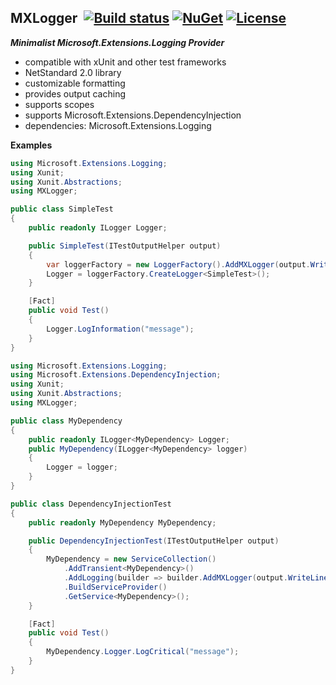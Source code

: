 ## MXLogger&nbsp;&nbsp;[![Build status](https://ci.appveyor.com/api/projects/status/e51gaj9271kvpwhc?svg=true)](https://ci.appveyor.com/project/dshe/mxlogger) [![NuGet](https://img.shields.io/nuget/vpre/MXLogger.svg)](https://www.nuget.org/packages/MXLogger/) [![License](https://img.shields.io/badge/license-Apache%202.0-7755BB.svg)](https://opensource.org/licenses/Apache-2.0)

***Minimalist Microsoft.Extensions.Logging Provider***
- compatible with xUnit and other test frameworks
- NetStandard 2.0 library
- customizable formatting
- provides output caching
- supports scopes
- supports Microsoft.Extensions.DependencyInjection
- dependencies: Microsoft.Extensions.Logging

**Examples**

```csharp
using Microsoft.Extensions.Logging;
using Xunit;
using Xunit.Abstractions;
using MXLogger;

public class SimpleTest
{
    public readonly ILogger Logger;

    public SimpleTest(ITestOutputHelper output)
    {
        var loggerFactory = new LoggerFactory().AddMXLogger(output.WriteLine);
        Logger = loggerFactory.CreateLogger<SimpleTest>();
    }

    [Fact]
    public void Test()
    {
        Logger.LogInformation("message");
    }
}

```

```csharp
using Microsoft.Extensions.Logging;
using Microsoft.Extensions.DependencyInjection;
using Xunit;
using Xunit.Abstractions;
using MXLogger;

public class MyDependency
{
    public readonly ILogger<MyDependency> Logger;
    public MyDependency(ILogger<MyDependency> logger)
    {
        Logger = logger;
    }
}

public class DependencyInjectionTest
{
    public readonly MyDependency MyDependency;

    public DependencyInjectionTest(ITestOutputHelper output)
    {
        MyDependency = new ServiceCollection()
            .AddTransient<MyDependency>()
            .AddLogging(builder => builder.AddMXLogger(output.WriteLine))
            .BuildServiceProvider()
            .GetService<MyDependency>();
    }

    [Fact]
    public void Test()
    {
        MyDependency.Logger.LogCritical("message");
    }
}
```
